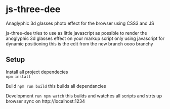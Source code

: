 # js-three-dee

Anaglyphic 3d glasses photo effect for the browser using CSS3 and JS

js-three-dee tries to use as little javascript as possible to render the anoglyphic 3d glasses effect on your markup script only using javascript for dynamic positioning
this is the edit from the new branch oooo branchy

## Setup

Install all project dependecies \
`npm install`

Build
`npm run build`
this builds all dependancies

Development
`run npm watch`
this builds and watches all scripts and strts up browser sync on http://localhost:1234
